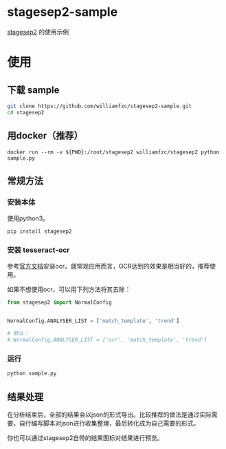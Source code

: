 # stagesep2-sample

[stagesep2](https://github.com/williamfzc/stagesep2) 的使用示例

# 使用

## 下载 sample

```bash
git clone https://github.com/williamfzc/stagesep2-sample.git
cd stagesep2
```

## 用docker（推荐）

```shell
docker run --rm -v ${PWD}:/root/stagesep2 williamfzc/stagesep2 python sample.py
```

## 常规方法

### 安装本体

使用python3。

```
pip install stagesep2
```

### 安装 tesseract-ocr

参考[官方文档](https://github.com/tesseract-ocr/tesseract/wiki)安装ocr。就常规应用而言，OCR达到的效果是相当好的，推荐使用。

如果不想使用ocr，可以用下列方法将其去除：

```python
from stagesep2 import NormalConfig


NormalConfig.ANALYSER_LIST = ['match_template', 'trend']

# 默认：
# NormalConfig.ANALYSER_LIST = ['ocr', 'match_template', 'trend']
```

### 运行

```bash
python sample.py
```

## 结果处理

在分析结束后，全部的结果会以json的形式导出。比较推荐的做法是通过实际需要，自行编写脚本对json进行收集整理，最后转化成为自己需要的形式。

你也可以通过stagesep2自带的结果图标对结果进行预览。
